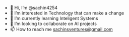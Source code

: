 - 👋 Hi, I’m @sachin4254
- 👀 I’m interested in Technology that can make a change
- 🌱 I’m currently learning Inteligent Systems
- 💞️ I’m looking to collaborate on AI projects
- 📫 How to reach me sachinsventures@gmail.com

<!---
sachin4254/sachin4254 is a ✨ special ✨ repository because its `README.md` (this file) appears on your GitHub profile.
You can click the Preview link to take a look at your changes.
--->
